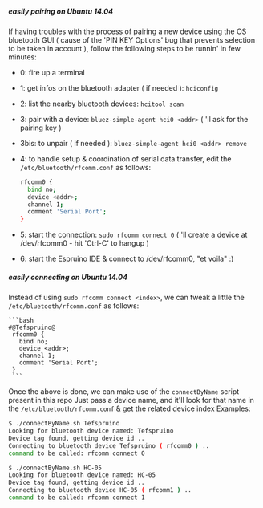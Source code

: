 ##### easily pairing on Ubuntu 14.04

If having troubles with the process of pairing a new device using the OS bluetooth GUI ( cause of the 'PIN KEY Options' bug that prevents selection to be taken in account ), follow the following steps to be runnin' in few minutes:
- 0: fire up a terminal
- 1: get infos on the bluetooth adapter ( if needed ): ```hciconfig```
- 2: list the nearby bluetooth devices: ```hcitool scan```
- 3: pair with a device: ```bluez-simple-agent hci0 <addr>``` ( 'll ask for the pairing key )
- 3bis: to unpair ( if needed ): ```bluez-simple-agent hci0 <addr> remove```
- 4: to handle setup & coordination of serial data transfer, edit the ```/etc/bluetooth/rfcomm.conf``` as follows:  

     ```bash
     rfcomm0 {    
       bind no;  
       device <addr>;  
       channel 1;  
       comment 'Serial Port';  
     }  
     ```  
- 5: start the connection: ```sudo rfcomm connect 0``` ( 'll create a device at /dev/rfcomm0 - hit 'Ctrl-C' to hangup )
- 6: start the Espruino IDE & connect to /dev/rfcomm0, "et voila" :)




##### easily connecting on Ubuntu 14.04
Instead of using ```sudo rfcomm connect <index>```, we can tweak a little the ```/etc/bluetooth/rfcomm.conf``` as follows:  

    ```bash
    #@Tefspruino@
     rfcomm0 {    
       bind no;  
       device <addr>;  
       channel 1;  
       comment 'Serial Port';  
     }  
     ```  
Once the above is done, we can make use of the ```connectByName``` script present in this repo
Just pass a device name, and it'll look for that name in the ```/etc/bluetooth/rfcomm.conf``` & get the related device index
Examples:  

```bash
$ ./connectByName.sh Tefspruino
Looking for bluetooth device named: Tefspruino
Device tag found, getting device id ..
Connecting to bluetooth device Tefspruino ( rfcomm0 ) ..
command to be called: rfcomm connect 0

$ ./connectByName.sh HC-05
Looking for bluetooth device named: HC-05
Device tag found, getting device id ..
Connecting to bluetooth device HC-05 ( rfcomm1 ) ..
command to be called: rfcomm connect 1
```
